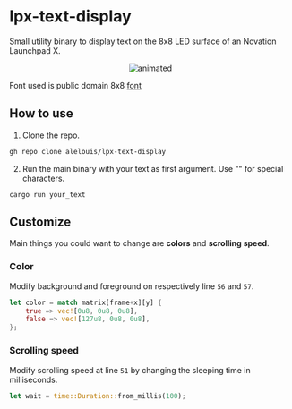# lpx-text-display

Small utility binary to display text on the 8x8 LED surface of an Novation Launchpad X.

<p align="center">
  <img src="demo.gif" alt="animated" />
</p>


Font used is public domain 8x8 [font](https://github.com/dhepper/font8x8)

## How to use
1. Clone the repo.
```bash
gh repo clone alelouis/lpx-text-display
```
2. Run the main binary with your text as first argument. Use "" for special characters.
```
cargo run your_text
```

## Customize
Main things you could want to change are **colors** and **scrolling speed**.

### Color  
Modify background and foreground on respectively line `56` and `57`.
```rust
let color = match matrix[frame+x][y] {
    true => vec![0u8, 0u8, 0u8],
    false => vec![127u8, 0u8, 0u8],
};
```
### Scrolling speed  
Modify scrolling speed at line `51` by changing the sleeping time in milliseconds.
```rust
let wait = time::Duration::from_millis(100);
```